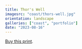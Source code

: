 ```yaml
---
title: Thor's Well
imagesrc: "coast/thors-well.jpg"
orientation: landscape
galleries: ["coast", "portfolio"]
date: "2023-08-16"
---
```


[Buy this print](https://weshargrovephotography.square.site/product/thor-s-well/67).
